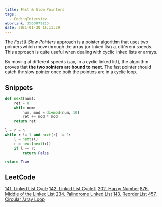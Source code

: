 ```yaml
---
title: Fast & Slow Pointers
tags:
  - CodingInterview
abbrlink: 3580079225
date: 2021-01-30 16:11:29
---
```

The _Fast & Slow Pointers_ approach is a pointer algorithm that uses two pointers which move through the array (or linked list) at different speeds. This approach is quite useful when dealing with cyclic linked lists or arrays.

By moving at different speeds (say, in a cyclic linked list), the algorithm proves that **the two pointers are bound to meet**. The fast pointer should catch the slow pointer once both the pointers are in a cyclic loop.

## Snippets
```python
def next(num):
    ret = 0
    while num:
        num, mod = divmod(num, 10)
        ret += mod * mod
    return ret

l = r = n  
while r != 1 and next(r) != 1:
    l = next(l)
    r = next(next(r))
    if l == r:
        return False

return True
```

## LeetCode
[141. Linked List Cycle](https://leetcode.com/problems/linked-list-cycle/)
[142. Linked List Cycle II](https://leetcode.com/problems/linked-list-cycle-ii/)
[202. Happy Number](https://leetcode.com/problems/happy-number/)
[876. Middle of the Linked List](https://leetcode.com/problems/middle-of-the-linked-list/)
[234. Palindrome Linked List](https://leetcode.com/problems/palindrome-linked-list/)
[143. Reorder List](https://leetcode.com/problems/reorder-list/)
[457. Circular Array Loop](https://leetcode.com/problems/circular-array-loop/)
